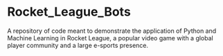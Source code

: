 # Rocket_League_Bots
A repository of code meant to demonstrate the application of Python and Machine Learning in Rocket League, a popular video game with a global player community and a large e-sports presence. 
